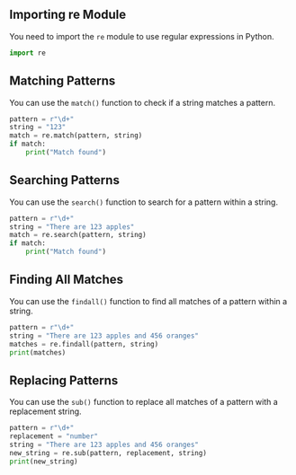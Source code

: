 
## Importing re Module
You need to import the `re` module to use regular expressions in Python.
```python
import re
```

## Matching Patterns
You can use the `match()` function to check if a string matches a pattern.
```python
pattern = r"\d+"
string = "123"
match = re.match(pattern, string)
if match:
    print("Match found")
```

## Searching Patterns
You can use the `search()` function to search for a pattern within a string.
```python
pattern = r"\d+"
string = "There are 123 apples"
match = re.search(pattern, string)
if match:
    print("Match found")
```

## Finding All Matches
You can use the `findall()` function to find all matches of a pattern within a string.
```python
pattern = r"\d+"
string = "There are 123 apples and 456 oranges"
matches = re.findall(pattern, string)
print(matches)
```

## Replacing Patterns
You can use the `sub()` function to replace all matches of a pattern with a replacement string.
```python
pattern = r"\d+"
replacement = "number"
string = "There are 123 apples and 456 oranges"
new_string = re.sub(pattern, replacement, string)
print(new_string)
```
